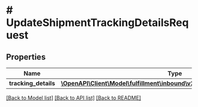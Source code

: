 # # UpdateShipmentTrackingDetailsRequest

## Properties

Name | Type | Description | Notes
------------ | ------------- | ------------- | -------------
**tracking_details** | [**\OpenAPI\Client\Model\fulfillment\inbound\v2024_03_20\TrackingDetailsInput**](TrackingDetailsInput.md) |  |

[[Back to Model list]](../../README.md#models) [[Back to API list]](../../README.md#endpoints) [[Back to README]](../../README.md)
